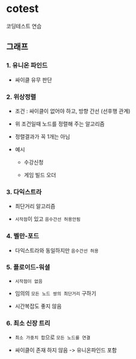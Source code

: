 # cotest
코딩테스트 연습

## 그래프

### 1. 유니온 파인드

* 싸이클 유무 판단

### 2. 위상정렬

* 조건 : 싸이클이 없어야 하고, 방향 간선 (선후행 관계)

* 위 조건일때 노드를 정렬해 주는 알고리즘

* 정렬결과가 꼭 1개는 아님

* 예시

    + 수강신청

    + 게임 빌드 오더

### 3. 다익스트라

* 최단거리 알고리즘

* `시작점`이 있고 `음수간선 허용안됨`

### 4. 벨만-포드

* 다익스트라와 동일하지만 `음수간선 허용`

### 5. 플로이드-워셜

* `시작점이 없음`

* 임의의 `모든 노드 쌍의 최단거리` 구하기

* 시간복잡도 좋지 않음

### 6. 최소 신장 트리

* `최소 가중치 합`으로 `모든 노드를 연결`

* 싸이클이 존재 하지 않음 -> 유니온파인드 포함